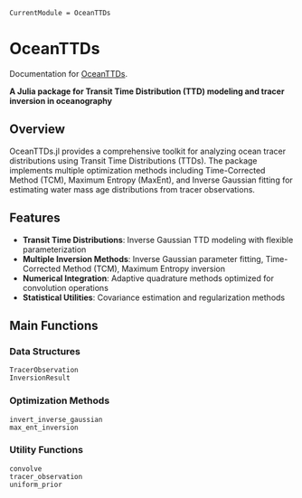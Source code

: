 ```@meta
CurrentModule = OceanTTDs
```

# OceanTTDs

Documentation for [OceanTTDs](https://github.com/anthony-meza/OceanTTDs.jl).

**A Julia package for Transit Time Distribution (TTD) modeling and tracer inversion in oceanography**

## Overview

OceanTTDs.jl provides a comprehensive toolkit for analyzing ocean tracer distributions using Transit Time Distributions (TTDs). The package implements multiple optimization methods including Time-Corrected Method (TCM), Maximum Entropy (MaxEnt), and Inverse Gaussian fitting for estimating water mass age distributions from tracer observations.

## Features

- **Transit Time Distributions**: Inverse Gaussian TTD modeling with flexible parameterization
- **Multiple Inversion Methods**: Inverse Gaussian parameter fitting, Time-Corrected Method (TCM), Maximum Entropy inversion
- **Numerical Integration**: Adaptive quadrature methods optimized for convolution operations  
- **Statistical Utilities**: Covariance estimation and regularization methods

## Main Functions

### Data Structures

```@docs
TracerObservation
InversionResult
```

### Optimization Methods

```@docs  
invert_inverse_gaussian
max_ent_inversion
```

### Utility Functions

```@docs
convolve
tracer_observation
uniform_prior
```

```@index
```
